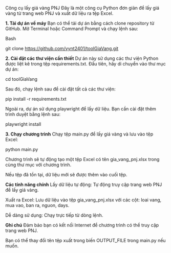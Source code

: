 Công cụ lấy giá vàng PNJ
Đây là một công cụ Python đơn giản để lấy giá vàng từ trang web PNJ và xuất dữ liệu ra tệp Excel.

**1. Tải dự án về máy**
Bạn có thể tải dự án bằng cách clone repository từ GitHub. Mở Terminal hoặc Command Prompt và chạy lệnh sau:

Bash

git clone https://github.com/vynt2401/toolGiaVang.git

**2. Cài đặt các thư viện cần thiết**
Dự án này sử dụng các thư viện Python được liệt kê trong tệp requirements.txt.
Đầu tiên, hãy di chuyển vào thư mục dự án:

cd toolGiaVang

Sau đó, chạy lệnh sau để cài đặt tất cả các thư viện:


pip install -r requirements.txt

Ngoài ra, dự án sử dụng playwright để lấy dữ liệu. Bạn cần cài đặt thêm trình duyệt bằng lệnh sau:


playwright install

**3. Chạy chương trình**
Chạy tệp main.py để lấy giá vàng và lưu vào tệp Excel:


python main.py

Chương trình sẽ tự động tạo một tệp Excel có tên gia_vang_pnj.xlsx trong cùng thư mục với chương trình.

Nếu tệp đã tồn tại, dữ liệu mới sẽ được thêm vào cuối tệp.

**Các tính năng chính**
Lấy dữ liệu tự động: Tự động truy cập trang web PNJ để lấy giá vàng.

Xuất ra Excel: Lưu dữ liệu vào tệp gia_vang_pnj.xlsx với các cột: loai vang, mua vao, ban ra, nguon, days.

Dễ dàng sử dụng: Chạy trực tiếp từ dòng lệnh.

**Ghi chú**
Đảm bảo bạn có kết nối Internet để chương trình có thể truy cập trang web PNJ.

Bạn có thể thay đổi tên tệp xuất trong biến OUTPUT_FILE trong main.py nếu muốn.
